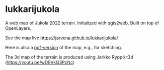 # lukkarijukola
A web map of Jukola 2022 terrain. Initialized with qgis2web. Built on top of OpenLayers.

See the map live https://jarvena.github.io/lukkarijukola/

Here is also a [pdf-version](https://jarvena.github.io/lukkarijukola/export.pdf) of the map, e.g., for sketching.

The 3d map of the terrain is produced using Jarkko Ryppö t3d (https://youtu.be/wD9VkQ3PcNc)
